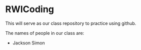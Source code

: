 # RWICoding
This will serve as our class repository to practice using github.

The names of people in our class are:
- Jackson Simon
